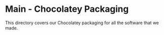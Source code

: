 # Main - Chocolatey Packaging

This directory covers our Chocolatey packaging for all the software that we made.
